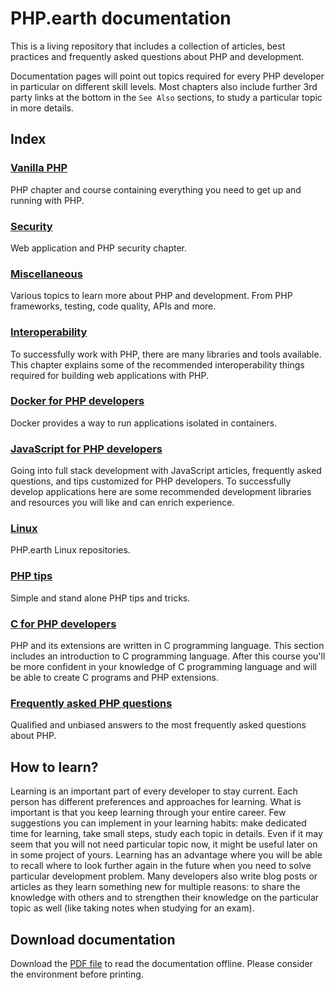 # PHP.earth documentation

This is a living repository that includes a collection of articles, best practices
and frequently asked questions about PHP and development.

Documentation pages will point out topics required for every PHP developer in
particular on different skill levels. Most chapters also include further 3rd
party links at the bottom in the `See Also` sections, to study a particular topic
in more details.

## Index

### [Vanilla PHP](/php)

PHP chapter and course containing everything you need to get up and running with
PHP.

### [Security](/security)

Web application and PHP security chapter.

### [Miscellaneous](/misc)

Various topics to learn more about PHP and development. From PHP frameworks,
testing, code quality, APIs and more.

### [Interoperability](/interop)

To successfully work with PHP, there are many libraries and tools available.
This chapter explains some of the recommended interoperability things required
for building web applications with PHP.

### [Docker for PHP developers](/docker)

Docker provides a way to run applications isolated in containers.

### [JavaScript for PHP developers](/js)

Going into full stack development with JavaScript articles, frequently asked
questions, and tips customized for PHP developers. To successfully develop
applications here are some recommended development libraries and resources you
will like and can enrich experience.

### [Linux](/linux)

PHP.earth Linux repositories.

### [PHP tips](/tips)

Simple and stand alone PHP tips and tricks.

### [C for PHP developers](/c)

PHP and its extensions are written in C programming language. This section
includes an introduction to C programming language. After this course you'll be
more confident in your knowledge of C programming language and will be able to
create C programs and PHP extensions.

### [Frequently asked PHP questions](/faq)

Qualified and unbiased answers to the most frequently asked questions about PHP.

## How to learn?

Learning is an important part of every developer to stay current. Each person has
different preferences and approaches for learning. What is important is that you
keep learning through your entire career. Few suggestions you can implement in
your learning habits: make dedicated time for learning, take small steps, study
each topic in details. Even if it may seem that you will not need particular topic
now, it might be useful later on in some project of yours. Learning has an
advantage where you will be able to recall where to look further again in the
future when you need to solve particular development problem. Many developers
also write blog posts or articles as they learn something new for multiple reasons:
to share the knowledge with others and to strengthen their knowledge on the particular
topic as well (like taking notes when studying for an exam).

## Download documentation

Download the [PDF file](https://php.earth/php-earth.pdf) to read the documentation
offline. Please consider the environment before printing.
